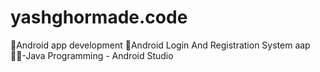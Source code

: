 # yashghormade.code
📲Android app development   📳Android Login And Registration System aap   👨‍💻-Java Programming - Android Studio
